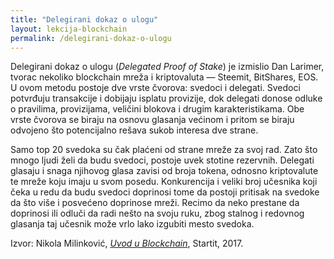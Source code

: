 ```yaml
---
title: "Delegirani dokaz o ulogu"
layout: lekcija-blockchain
permalink: /delegirani-dokaz-o-ulogu
---
```


Delegirani dokaz o ulogu (*Delegated Proof of Stake*) je izmislio Dan Larimer, tvorac nekoliko blockchain mreža i kriptovaluta — Steemit, BitShares, EOS. U ovom metodu postoje dve vrste čvorova: svedoci i delegati. Svedoci potvrđuju transakcije i dobijaju isplatu provizije, dok delegati donose odluke o pravilima, provizijama, veličini blokova i drugim karakteristikama. Obe vrste čvorova se biraju na osnovu glasanja većinom i pritom se biraju odvojeno što potencijalno rešava sukob interesa dve strane.

Samo top 20 svedoka su čak plaćeni od strane mreže za svoj rad. Zato što mnogo ljudi želi da budu svedoci, postoje uvek stotine rezervnih. Delegati glasaju i snaga njihovog glasa zavisi od broja tokena, odnosno kriptovalute te mreže koju imaju u svom posedu. Konkurencija i veliki broj učesnika koji čeka u redu da budu svedoci doprinosi tome da postoji pritisak na svedoke da što više i posvećeno doprinose mreži. Recimo da neko prestane da doprinosi ili odluči da radi nešto na svoju ruku, zbog stalnog i redovnog glasanja taj učesnik može vrlo lako izgubiti mesto svedoka.


Izvor: Nikola Milinković, *[Uvod u Blockchain](https://startit.rs/uvod-u-blockchain-kako-se-postize-konsenzus-u-decentralizovanom-sistemu/)*, Startit, 2017.
